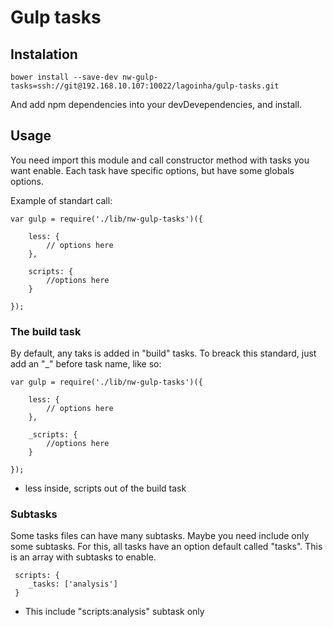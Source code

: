 # Gulp tasks

## Instalation

```
bower install --save-dev nw-gulp-tasks=ssh://git@192.168.10.107:10022/lagoinha/gulp-tasks.git
```

And add npm dependencies into your devDevependencies, and install.

## Usage

You need import this module and call constructor method with tasks you want enable. Each task have specific options, but have some globals options.

Example of standart call:

```
var gulp = require('./lib/nw-gulp-tasks')({

    less: {
        // options here
    },

    scripts: {
        //options here
    }
 
});
```

### The build task

By default, any taks is added in "build" tasks. To breack this standard, just add an "_" before task name, like so:

```
var gulp = require('./lib/nw-gulp-tasks')({

    less: {
        // options here
    },

    _scripts: {
        //options here
    }
 
});
```
- less inside, scripts out of the build task

### Subtasks

Some tasks files can have many subtasks. Maybe you need include only some subtasks. For this, all tasks have an option default called "tasks". This is an array with subtasks to enable.

```
 scripts: {
    _tasks: ['analysis']
 }
```
- This include "scripts:analysis" subtask only


